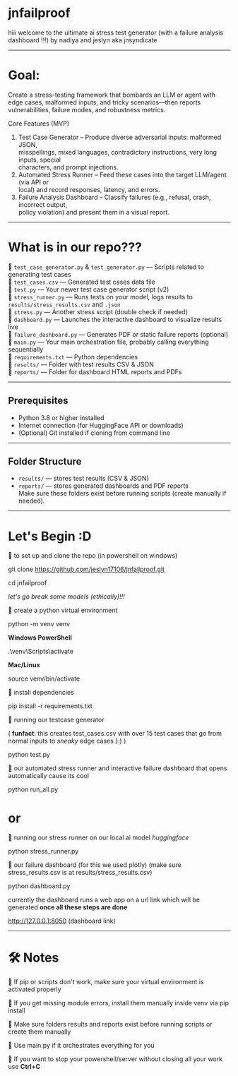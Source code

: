 # jnfailproof
hiii welcome to the ultimate ai stress test generator (with a failure analysis dashboard !!!) by nadiya and jeslyn aka jnsyndicate

------------------------------------------------------------------------------------------------------
# Goal:
Create a stress-testing framework that bombards an LLM or agent with edge cases,
malformed inputs, and tricky scenarios—then reports vulnerabilities, failure modes, and
robustness metrics.

Core Features (MVP)  
1. Test Case Generator – Produce diverse adversarial inputs: malformed JSON,  
   misspellings, mixed languages, contradictory instructions, very long inputs, special  
   characters, and prompt injections.  
2. Automated Stress Runner – Feed these cases into the target LLM/agent (via API or  
   local) and record responses, latency, and errors.  
3. Failure Analysis Dashboard – Classify failures (e.g., refusal, crash, incorrect output,  
   policy violation) and present them in a visual report.
------------------------------------------------------------------------------------------------------

# What is in our repo???

🤍 `test_case_generator.py` & `test_generator.py` — Scripts related to generating test cases  
🤍 `test_cases.csv` — Generated test cases data file  
🤍 `test.py` — Your newer test case generator script (v2)  
🤍 `stress_runner.py` — Runs tests on your model, logs results to `results/stress_results.csv` and `.json`  
🤍 `stress.py` — Another stress script (double check if needed)  
🤍 `dashboard.py` — Launches the interactive dashboard to visualize results live  
🤍 `failure_dashboard.py` — Generates PDF or static failure reports (optional)  
🤍 `main.py` — Your main orchestration file, probably calling everything sequentially  
🤍 `requirements.txt` — Python dependencies  
🤍 `results/` — Folder with test results CSV & JSON  
🤍 `reports/` — Folder for dashboard HTML reports and PDFs

------------------------------------------------------------------------------------------------------
## Prerequisites  
- Python 3.8 or higher installed  
- Internet connection (for HuggingFace API or downloads)  
- (Optional) Git installed if cloning from command line
------------------------------------------------------------------------------------------------------
## Folder Structure  
- `results/` — stores test results (CSV & JSON)  
- `reports/` — stores generated dashboards and PDF reports  
Make sure these folders exist before running scripts (create manually if needed).
------------------------------------------------------------------------------------------------------
# Let's Begin :D

🤍 to set up and clone the repo
(in powershell on windows)

git clone https://github.com/jeslyn17106/jnfailproof.git

cd jnfailproof

*let's go break some models (ethically)!!!*

🤍 create a python virtual environment

python -m venv venv

**Windows PowerShell**

.\venv\Scripts\activate

**Mac/Linux**

source venv/bin/activate

🤍 install dependencies

pip install -r requirements.txt


🤍 running our testcase generator 

( **funfact**: this creates test_cases.csv with over 15 test cases that go from normal inputs to *sneaky* edge cases }:) )

python test.py


🤍 our automated stress runner and interactive failure dashboard that opens automatically cause its cool

python run_all.py

 # or 
 
🤍 running our stress runner on our local ai model *huggingface*

python stress_runner.py


🤍 our failure dashboard (for this we used plotly) (make sure stress_results.csv is at results/stress_results.csv)


python dashboard.py


currently the dashboard runs a web app on a url link which will be generated **once all these steps are done**

 http://127.0.0.1:8050 (dashboard link)

------------------------------------------------------------------------------------------------------
# 🛠 Notes
🤍 If pip or scripts don't work, make sure your virtual environment is activated properly

🤍 If you get missing module errors, install them manually inside venv via pip install <module>

🤍 Make sure folders results and reports exist before running scripts or create them manually

🤍 Use main.py if it orchestrates everything for you

🤍 If you want to stop your powershell/server without closing all your work use **Ctrl+C**






